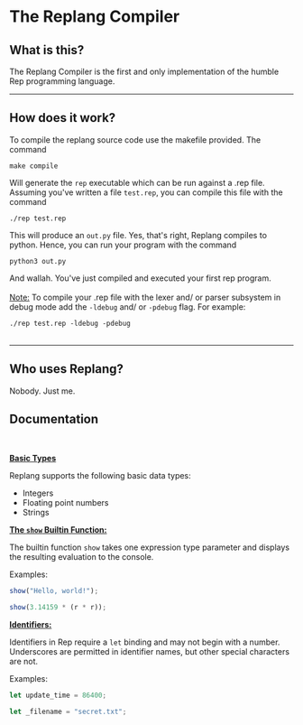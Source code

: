 # The Replang Compiler

## What is this?

The Replang Compiler is the first and only implementation of the humble Rep programming language.

***

## How does it work?

To compile the replang source code use the makefile provided. The command 

```make compile``` 

Will generate the ```rep``` executable which can be run against a .rep file. Assuming you've written a file ```test.rep```, you can compile this file with the command 

```./rep test.rep```

This will produce an ```out.py``` file. Yes, that's right, Replang compiles to python. Hence, you can run your program with the command 

```python3 out.py```

And wallah. You've just compiled and executed your first rep program.
<br>
<br>
<u>Note:</u> To compile your .rep file with the lexer and/ or parser subsystem in debug mode add the ```-ldebug``` and/ or ```-pdebug``` flag. For example:

 ```./rep test.rep -ldebug -pdebug```
<br>
<br>
***

## Who uses Replang?

Nobody. Just me.

## Documentation
<br>

<u>**Basic Types**</u>

Replang supports the following basic data types:

- Integers
- Floating point numbers
- Strings

<u>**The ```show``` Builtin Function:**</u>

The builtin function ```show``` takes one expression type parameter and displays the resulting evaluation to the console.

Examples:

```javascript
show("Hello, world!");
```

```javascript
show(3.14159 * (r * r));
```


<u>**Identifiers:**</u>

Identifiers in Rep require a ```let``` binding and may not begin with a number. Underscores are permitted in identifier names, but other special characters are not.

Examples:

```javascript
let update_time = 86400;
``` 

```javascript
let _filename = "secret.txt";
```